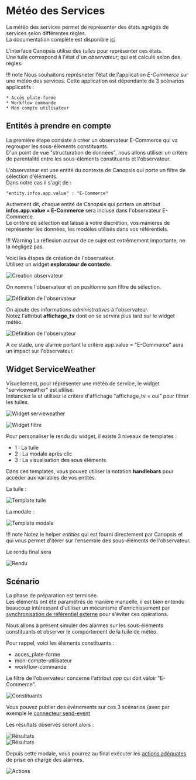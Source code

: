 # Météo des Services

La météo des services permet de représenter des états agrégés de services selon différentes règles.  
La documentation complète est disponible [ici](../../../guide-utilisation/interface/widgets/meteo-des-services/)


L'interface Canopsis utilise des *tuiles* pour représenter ces états.  
Une tuile correspond à l'état d'un *observateur*, qui est calculé selon des règles.  

!!! note
    Nous souhaitons représneter l'état de l'application *E-Commerce* sur une météo des services.
    Cette application est dépendante de 3 scénarios applicatifs : 
    
    * Accès plate-forme
    * Workflow commande
    * Mon compte utilisateur

## Entités à prendre en compte

La première étape consiste à créer un observateur E-Commerce qui va regrouper les sous-éléments constituants.  
D'un point de vue "structuration de données", nous allons utiliser un critère de parentalité entre les sous-éléments constituants et l'observateur.  

L'observateur est une entité du contexte de Canopsis qui porte un filtre de sélection d'éléments.  
Dans notre cas il s'agit de : 

````
"entity.infos.app.value" : "E-Commerce"
````

Autrement dit, chaque entité de Canopsis qui portera un attribut **infos.app.value = E-Commerce** sera incluse dans l'observateur E-Commerce.  
Le critère de sélection est laissé à votre discrétion, vos manières de représenter les données, les modèles utilisés dans vos référentiels.

!!! Warning
    La réflexion autour de ce sujet est extrêmement importante, ne la négligez pas.

Voici les étapes de création de l'observateur.  
Utilisez un widget **explorateur de contexte**.  

![Creation observateur](./img/mds_observateur_creation1.png "Création de l'observateur")  

On nomme l'observateur et on positionne son filtre de sélection.  

![Définition de l'observateur](./img/mds_observateur_creation2.png "Définition de l'observateur")  

On ajoute des informations *administratives* à l'observateur.  
Notez l'attribut **affichage_tv** dont on se servira plus tard sur le widget météo.

![Définition de l'observateur](./img/mds_observateur_creation3.png "Définition de l'observateur")  

A ce stade, une alarme portant le critère app.value = "E-Commerce" aura un impact sur l'observateur.

## Widget ServiceWeather

Visuellement, pour réprésenter une météo de service, le widget "serviceweather" est utilisé.  
Instanciez le et utilisez le critère d'affichage "affichage_tv = oui" pour filtrer les tuiles.  

![Widget servieweather](./img/mds_widget_creation.png "Widget serviceweather")  

![Widget filtre](./img/mds_widget_filtre.png "Widget filtre")  

Pour personaliser le rendu du widget, il existe 3 niveaux de templates :  

* 1 : La tuile
* 2 : La modale après clic
* 3 : La visualisation des sous éléments

Dans ces templates, vous pouvez utiliser la notation **handlebars** pour accéder aux variables de vos entités.  

La tuile :

![Template tuile](./img/mds_widget_template_tuile.png "Widget template tuile")  


La modale :

![Template modale](./img/mds_widget_template_modale.png "Widget template modale")  

!!! note
    Notez le helper *entities* qui est fourni directement par Canopsis et qui vous permet d'itérer sur l'ensemble des sous-éléments de l'observateur.


Le rendu final sera 

![Rendu](./img/mds_widget_rendu.png "Widget rendu")  

## Scénario

La phase de préparation est terminée.  
Les éléments ont été paramétrés de manière manuelle, il est bien entendu beaucoup intéressant d'utiliser un mécanisme d'enrichissement par [synchronisation de référentiel externe](../enrichissement/#enrichissement-via-referentiels-externes) pour s'éviter ces opérations.  

Nous allons à présent simuler des alarmes sur les sous-éléments constituants et observer le comportement de la tuile de météo.  

Pour rappel, voici les éléments constituants :

* acces_plate-forme
* mon-compte-utilisateur
* workflow-commande

Le filtre de l'observateur concerne l'attribut *app* qui doit valoir "E-Commerce".  

![Constituants](./img/mds_constituants1.png "Constituants")  

Vous pouvez publier des événements sur ces 3 scénarios (avec par exemple le [connecteur send-event](/guide-connecteurs/Infrastructure/send_event/)

Les résultats observés seront alors : 

![Résultats](./img/mds_resultat1.png "Résultats")  
![Résultats](./img/mds_resultat2.png "Résultats")  


Depuis cette modale, vous pourrez au final exécuter les [actions adéquates](/guide-utilisation/interface/widgets/meteo-des-services/#les-actions) de prise en charge des alarmes.  

![Actions](./img/mds_actions.png "Actions")  
